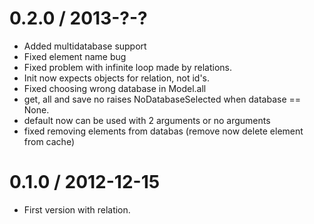 0.2.0 / 2013-?-?
==================

  * Added multidatabase support
  * Fixed element name bug
  * Fixed problem with infinite loop made by relations.
  * Init now expects objects for relation, not id's.
  * Fixed choosing wrong database in Model.all
  * get, all and save no raises NoDatabaseSelected when database == None.
  * default now can be used with 2 arguments or no arguments
  * fixed removing elements from databas (remove now delete element from cache)

0.1.0 / 2012-12-15
==================

  * First version with relation.
